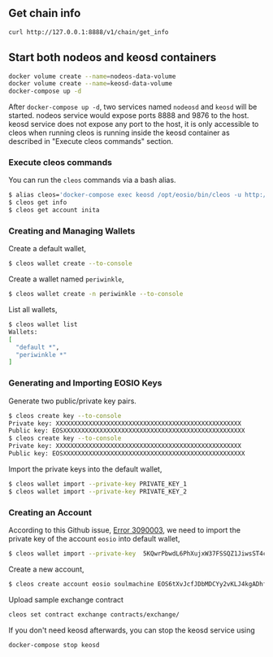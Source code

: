 ## Get chain info

```bash
curl http://127.0.0.1:8888/v1/chain/get_info
```


## Start both nodeos and keosd containers

```bash
docker volume create --name=nodeos-data-volume
docker volume create --name=keosd-data-volume
docker-compose up -d
```

After `docker-compose up -d`, two services named `nodeosd` and `keosd` will be started. nodeos service would expose ports 8888 and 9876 to the host. keosd service does not expose any port to the host, it is only accessible to cleos when running cleos is running inside the keosd container as described in "Execute cleos commands" section.


### Execute cleos commands

You can run the `cleos` commands via a bash alias.

```bash
$ alias cleos='docker-compose exec keosd /opt/eosio/bin/cleos -u http://nodeosd:8888 --wallet-url http://localhost:8900'
$ cleos get info
$ cleos get account inita
```


### Creating and Managing Wallets

Create a default wallet,

```bash
$ cleos wallet create --to-console
```

Create a wallet named `periwinkle`,

```bash
$ cleos wallet create -n periwinkle --to-console
```

List all wallets,

```bash
$ cleos wallet list
Wallets:
[
  "default *",
  "periwinkle *"
]
```


### Generating and Importing EOSIO Keys

Generate two public/private key pairs.

```bash
$ cleos create key --to-console
Private key: XXXXXXXXXXXXXXXXXXXXXXXXXXXXXXXXXXXXXXXXXXXXXXXXXXX
Public key: EOSXXXXXXXXXXXXXXXXXXXXXXXXXXXXXXXXXXXXXXXXXXXXXXXXXX
$ cleos create key --to-console
Private key: XXXXXXXXXXXXXXXXXXXXXXXXXXXXXXXXXXXXXXXXXXXXXXXXXXX
Public key: EOSXXXXXXXXXXXXXXXXXXXXXXXXXXXXXXXXXXXXXXXXXXXXXXXXXX
```

Import the private keys into the default wallet,

```bash
$ cleos wallet import --private-key PRIVATE_KEY_1
$ cleos wallet import --private-key PRIVATE_KEY_2
```


### Creating an Account

According to this Github issue, [Error 3090003](https://github.com/EOSIO/eos/issues/4154), we need to import the private key of the account `eosio` into default wallet,

```bash
$ cleos wallet import --private-key  5KQwrPbwdL6PhXujxW37FSSQZ1JiwsST4cqQzDeyXtP79zkvFD3
```

Create a new account,

```bash
$ cleos create account eosio soulmachine EOS6tXvJcfJDbMDCYy2vKLJ4kgADhfrYhidBAwBHm5GzUUNPmBoXN EOS6h7EJS3fsht67YrT44nNZ4SN7TWSAFToK7v1yuLA5oWRfpVTHL
```

Upload sample exchange contract

```bash
cleos set contract exchange contracts/exchange/
```

If you don't need keosd afterwards, you can stop the keosd service using

```bash
docker-compose stop keosd
```
